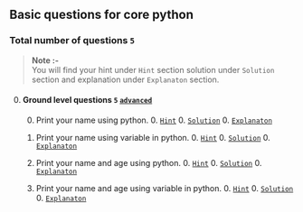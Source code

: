 ## Basic questions for core python

### Total number of questions `5`
> **Note :-**
><br>
> You will find your hint under `Hint` section solution under `Solution` section and explanation under `Explanaton` section.

0. #### Ground level questions `5` [`advanced`]()

    0. Print your name using python.
        0. [`Hint`]()
        0. [`Solution`]()
        0. [`Explanaton`]()
    
    0. Print your name using variable in python.
        0. [`Hint`]()
        0. [`Solution`]()
        0. [`Explanaton`]()
    
    0. Print your name and age using python.
        0. [`Hint`]()
        0. [`Solution`]()
        0. [`Explanaton`]()
        
    0. Print your name and age using variable in python.
        0. [`Hint`]()
        0. [`Solution`]()
        0. [`Explanaton`]()